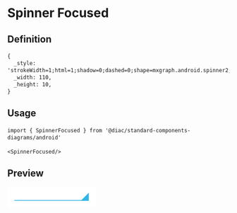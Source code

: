 # Spinner Focused

## Definition

```
{
  _style: 'strokeWidth=1;html=1;shadow=0;dashed=0;shape=mxgraph.android.spinner2;align=center;fillColor=#33b5e5;strokeColor=#33b5e5;verticalAlign=bottom',
  _width: 110,
  _height: 10,
}
```

## Usage

```
import { SpinnerFocused } from '@diac/standard-components-diagrams/android'

<SpinnerFocused/>
```

## Preview

<img src="./spinner-focused.png" width="200"/>
